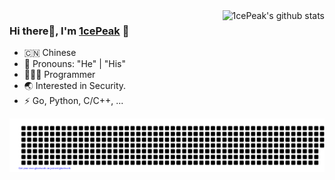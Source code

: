 <img align='right' src="https://github-readme-stats.vercel.app/api?username=1ceP3ak&show_icons=true&theme=tokyonight" alt="1cePeak's github stats">

### Hi there👋, I'm [1cePeak](https://1cepeak.cn) 🎉

- 🇨🇳 Chinese
- 👔 Pronouns: "He" | "His"
- 🧑🏻‍💻 Programmer
- 🌏 Interested in Security.
- ⚡ Go, Python, C/C++, ...
 
<div align='center'>
    <a href="https://github.com/1ceP3ak">
        <img align='center' src="https://github.com/1ceP3ak/1ceP3ak/blob/main/gitartwork.svg" alt="Github Art Work">
    </a>
</div>

<!--
**1ceP3ak/1ceP3ak** is a ✨ _special_ ✨ repository because its `README.md` (this file) appears on your GitHub profile.

Here are some ideas to get you started:

- 🔭 I’m currently working on ...
- 🌱 I’m currently learning ...
- 👯 I’m looking to collaborate on ...
- 🤔 I’m looking for help with ...
- 💬 Ask me about ...
- 📫 How to reach me: ...
- 😄 Pronouns: ...
- ⚡ Fun fact: ...
-->
